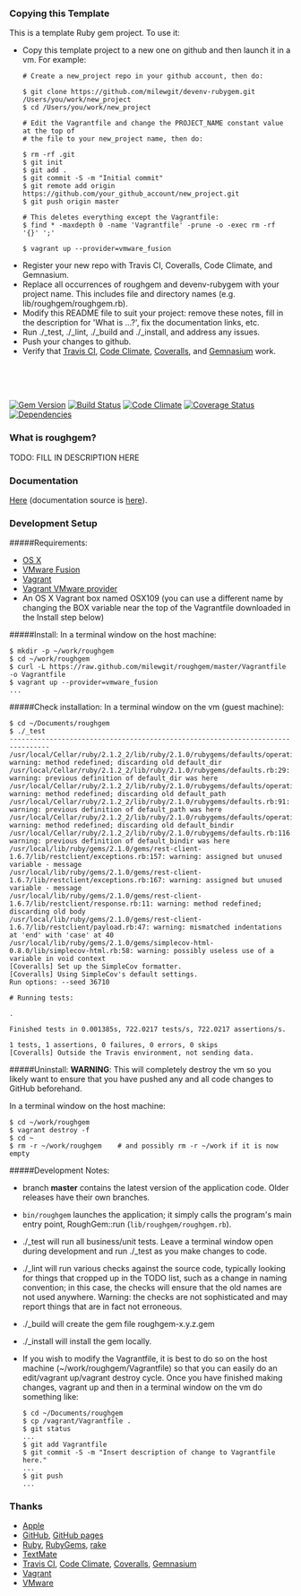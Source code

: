 ### Copying this Template
This is a template Ruby gem project.  To use it:

- Copy this template project to a new one on github and then launch it in a vm.  For example:
  ```
  # Create a new_project repo in your github account, then do:
  
  $ git clone https://github.com/milewgit/devenv-rubygem.git /Users/you/work/new_project
  $ cd /Users/you/work/new_project
  
  # Edit the Vagrantfile and change the PROJECT_NAME constant value at the top of
  # the file to your new_project name, then do:
  
  $ rm -rf .git
  $ git init
  $ git add .
  $ git commit -S -m "Initial commit"
  $ git remote add origin https://github.com/your_github_account/new_project.git
  $ git push origin master
  
  # This deletes everything except the Vagrantfile:
  $ find * -maxdepth 0 -name 'Vagrantfile' -prune -o -exec rm -rf '{}' ';'
  
  $ vagrant up --provider=vmware_fusion
  ```
- Register your new repo with Travis CI, Coveralls, Code Climate, and Gemnasium.
- Replace all occurrences of roughgem and devenv-rubygem with your project name.  This includes file and directory names (e.g. lib/roughgem/roughgem.rb).
- Modify this README file to suit your project: remove these notes, fill in the description for 'What is ...?', fix the documentation links, etc.
- Run ./_test, ./_lint, ./_build and ./_install, and address any issues.
- Push your changes to github.
- Verify that [Travis CI](https://travis-ci.org), [Code Climate](https://codeclimate.com), [Coveralls](https://coveralls.io), and [Gemnasium](https://gemnasium.com/) work.

<br>
<br>
<br>



[![Gem Version](https://badge.fury.io/rb/roughgem.svg)](http://badge.fury.io/rb/roughgem)
[![Build Status](https://travis-ci.org/milewgit/devenv-rubygem.svg?branch=master)](https://travis-ci.org/milewgit/devenv-rubygem)
[![Code Climate](https://codeclimate.com/github/milewgit/devenv-rubygem.png)](https://codeclimate.com/github/milewgit/devenv-rubygem)
[![Coverage Status](https://coveralls.io/repos/milewgit/devenv-rubygem/badge.png?branch=master)](https://coveralls.io/r/milewgit/devenv-rubygem?branch=master)
[![Dependencies](https://gemnasium.com/milewgit/devenv-rubygem.svg)](https://gemnasium.com/milewgit/devenv-rubygem)


### What is roughgem?
TODO: FILL IN DESCRIPTION HERE


### Documentation
[Here](http://milewgit.github.io/roughgem.doc/) (documentation source is [here](https://github.com/milewgit/roughgem.doc)).


### Development Setup

#####Requirements:
- [OS X](https://www.apple.com/osx/)
- [VMware Fusion](http://www.vmware.com/ca/en/products/fusion)
- [Vagrant](http://www.vagrantup.com)
- [Vagrant VMware provider](https://www.vagrantup.com/vmware)
- An OS X Vagrant box named OSX109 (you can use a different name by changing the BOX variable near the top of the Vagrantfile downloaded in the Install step below)

#####Install:
In a terminal window on the host machine:
```
$ mkdir -p ~/work/roughgem
$ cd ~/work/roughgem
$ curl -L https://raw.github.com/milewgit/roughgem/master/Vagrantfile -o Vagrantfile
$ vagrant up --provider=vmware_fusion
...
```

#####Check installation:
In a terminal window on the vm (guest machine):
```
$ cd ~/Documents/roughgem
$ ./_test
--------------------------------------------------------------------------------
/usr/local/Cellar/ruby/2.1.2_2/lib/ruby/2.1.0/rubygems/defaults/operating_system.rb:2: warning: method redefined; discarding old default_dir
/usr/local/Cellar/ruby/2.1.2_2/lib/ruby/2.1.0/rubygems/defaults.rb:29: warning: previous definition of default_dir was here
/usr/local/Cellar/ruby/2.1.2_2/lib/ruby/2.1.0/rubygems/defaults/operating_system.rb:39: warning: method redefined; discarding old default_path
/usr/local/Cellar/ruby/2.1.2_2/lib/ruby/2.1.0/rubygems/defaults.rb:91: warning: previous definition of default_path was here
/usr/local/Cellar/ruby/2.1.2_2/lib/ruby/2.1.0/rubygems/defaults/operating_system.rb:47: warning: method redefined; discarding old default_bindir
/usr/local/Cellar/ruby/2.1.2_2/lib/ruby/2.1.0/rubygems/defaults.rb:116: warning: previous definition of default_bindir was here
/usr/local/lib/ruby/gems/2.1.0/gems/rest-client-1.6.7/lib/restclient/exceptions.rb:157: warning: assigned but unused variable - message
/usr/local/lib/ruby/gems/2.1.0/gems/rest-client-1.6.7/lib/restclient/exceptions.rb:167: warning: assigned but unused variable - message
/usr/local/lib/ruby/gems/2.1.0/gems/rest-client-1.6.7/lib/restclient/response.rb:11: warning: method redefined; discarding old body
/usr/local/lib/ruby/gems/2.1.0/gems/rest-client-1.6.7/lib/restclient/payload.rb:47: warning: mismatched indentations at 'end' with 'case' at 40
/usr/local/lib/ruby/gems/2.1.0/gems/simplecov-html-0.8.0/lib/simplecov-html.rb:58: warning: possibly useless use of a variable in void context
[Coveralls] Set up the SimpleCov formatter.
[Coveralls] Using SimpleCov's default settings.
Run options: --seed 36710

# Running tests:

.

Finished tests in 0.001385s, 722.0217 tests/s, 722.0217 assertions/s.

1 tests, 1 assertions, 0 failures, 0 errors, 0 skips
[Coveralls] Outside the Travis environment, not sending data.
```

#####Uninstall:
**WARNING**: This will completely destroy the vm so you likely want to ensure that you have 
pushed any and all code changes to GitHub beforehand.

In a terminal window on the host machine:
```
$ cd ~/work/roughgem
$ vagrant destroy -f
$ cd ~
$ rm -r ~/work/roughgem    # and possibly rm -r ~/work if it is now empty
```


#####Development Notes:
- branch **master** contains the latest version of the application code.  Older releases have their own branches.

- `bin/roughgem` launches the application; it simply calls the program's main entry point, RoughGem::run (`lib/roughgem/roughgem.rb`).

- ./_test will run all business/unit tests.  Leave a terminal window open during development and
run ./_test as you make changes to code.

- ./_lint will run various checks against the source code, typically looking for things that cropped up in the TODO list, such as a change in naming convention; in this case, the checks will ensure that the old names are not used anywhere. Warning: the checks are not sophisticated and may report things that are in fact not erroneous. 

- ./_build will create the gem file roughgem-x.y.z.gem

- ./_install will install the gem locally.

- If you wish to modify the Vagrantfile, it is best to do so on the host machine (~/work/roughgem/Vagrantfile) 
so that you can easily do an edit/vagrant up/vagrant destroy cycle.  Once you have finished making 
changes, vagrant up and then in a terminal window on the vm do something like:
    ```
    $ cd ~/Documents/roughgem
    $ cp /vagrant/Vagrantfile .
    $ git status
    ...
    $ git add Vagrantfile
    $ git commit -S -m "Insert description of change to Vagrantfile here."
    ...
    $ git push
    ...
    ```


### Thanks
- [Apple](http://www.apple.com)
- [GitHub](https://github.com), [GitHub pages](http://pages.github.com)
- [Ruby](http://www.ruby-lang.org), [RubyGems](https://rubygems.org), [rake](http://rake.rubyforge.org)
- [TextMate](http://macromates.com)
- [Travis CI](https://travis-ci.org), [Code Climate](https://codeclimate.com), [Coveralls](https://coveralls.io), [Gemnasium](https://gemnasium.com/)
- [Vagrant](https://www.vagrantup.com)
- [VMware](http://www.vmware.com)

